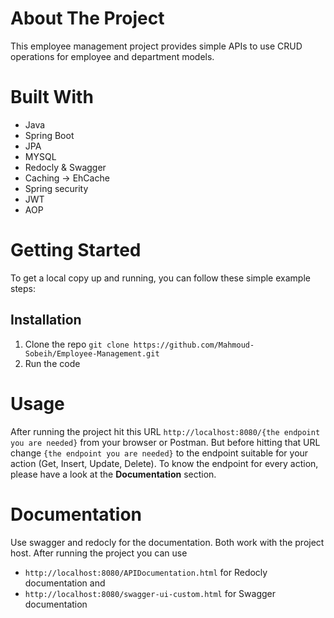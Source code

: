 # About The Project
  This employee management project provides simple APIs to use CRUD operations for employee and department models.

# Built With
  - Java
  - Spring Boot
  - JPA
  - MYSQL
  - Redocly & Swagger
  - Caching -> EhCache
  - Spring security
  - JWT
  - AOP

# Getting Started
  To get a local copy up and running, you can follow these simple example steps:

  ## Installation
  1. Clone the repo `git clone https://github.com/Mahmoud-Sobeih/Employee-Management.git`
  2. Run the code
 
  # Usage
  After running the project hit this URL `http://localhost:8080/{the endpoint you are needed}` from your browser or Postman. But before hitting that URL change `{the endpoint you are needed}` to the endpoint suitable for your action (Get, Insert, Update, Delete). To know the endpoint for every action, please have a look at the **Documentation** section.

# Documentation
Use swagger and redocly for the documentation. Both work with the project host. After running the project you can use 
- `http://localhost:8080/APIDocumentation.html` for Redocly documentation and
- `http://localhost:8080/swagger-ui-custom.html` for Swagger documentation
